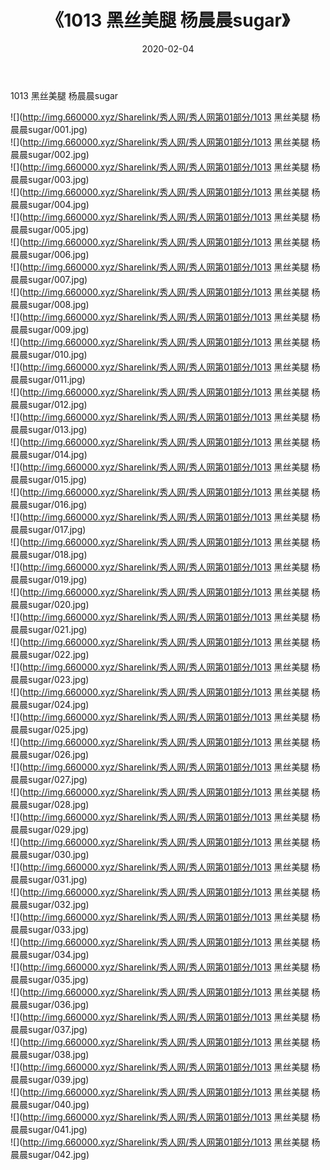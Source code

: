 ﻿---
layout: post
title:  《1013 黑丝美腿 杨晨晨sugar》
date:   2020-02-04
img: http://img.660000.xyz/Sharelink/秀人网/秀人网第01部分/1013 黑丝美腿 杨晨晨sugar/000.jpg
categories: [美女, 清纯, 唯美]
---

1013 黑丝美腿 杨晨晨sugar

  ![](http://img.660000.xyz/Sharelink/秀人网/秀人网第01部分/1013 黑丝美腿 杨晨晨sugar/001.jpg) <br> ![](http://img.660000.xyz/Sharelink/秀人网/秀人网第01部分/1013 黑丝美腿 杨晨晨sugar/002.jpg) <br> ![](http://img.660000.xyz/Sharelink/秀人网/秀人网第01部分/1013 黑丝美腿 杨晨晨sugar/003.jpg) <br> ![](http://img.660000.xyz/Sharelink/秀人网/秀人网第01部分/1013 黑丝美腿 杨晨晨sugar/004.jpg) <br> ![](http://img.660000.xyz/Sharelink/秀人网/秀人网第01部分/1013 黑丝美腿 杨晨晨sugar/005.jpg) <br> ![](http://img.660000.xyz/Sharelink/秀人网/秀人网第01部分/1013 黑丝美腿 杨晨晨sugar/006.jpg) <br> ![](http://img.660000.xyz/Sharelink/秀人网/秀人网第01部分/1013 黑丝美腿 杨晨晨sugar/007.jpg) <br> ![](http://img.660000.xyz/Sharelink/秀人网/秀人网第01部分/1013 黑丝美腿 杨晨晨sugar/008.jpg) <br> ![](http://img.660000.xyz/Sharelink/秀人网/秀人网第01部分/1013 黑丝美腿 杨晨晨sugar/009.jpg) <br> ![](http://img.660000.xyz/Sharelink/秀人网/秀人网第01部分/1013 黑丝美腿 杨晨晨sugar/010.jpg) <br> ![](http://img.660000.xyz/Sharelink/秀人网/秀人网第01部分/1013 黑丝美腿 杨晨晨sugar/011.jpg) <br> ![](http://img.660000.xyz/Sharelink/秀人网/秀人网第01部分/1013 黑丝美腿 杨晨晨sugar/012.jpg) <br> ![](http://img.660000.xyz/Sharelink/秀人网/秀人网第01部分/1013 黑丝美腿 杨晨晨sugar/013.jpg) <br> ![](http://img.660000.xyz/Sharelink/秀人网/秀人网第01部分/1013 黑丝美腿 杨晨晨sugar/014.jpg) <br> ![](http://img.660000.xyz/Sharelink/秀人网/秀人网第01部分/1013 黑丝美腿 杨晨晨sugar/015.jpg) <br> ![](http://img.660000.xyz/Sharelink/秀人网/秀人网第01部分/1013 黑丝美腿 杨晨晨sugar/016.jpg) <br> ![](http://img.660000.xyz/Sharelink/秀人网/秀人网第01部分/1013 黑丝美腿 杨晨晨sugar/017.jpg) <br> ![](http://img.660000.xyz/Sharelink/秀人网/秀人网第01部分/1013 黑丝美腿 杨晨晨sugar/018.jpg) <br> ![](http://img.660000.xyz/Sharelink/秀人网/秀人网第01部分/1013 黑丝美腿 杨晨晨sugar/019.jpg) <br> ![](http://img.660000.xyz/Sharelink/秀人网/秀人网第01部分/1013 黑丝美腿 杨晨晨sugar/020.jpg) <br> ![](http://img.660000.xyz/Sharelink/秀人网/秀人网第01部分/1013 黑丝美腿 杨晨晨sugar/021.jpg) <br> ![](http://img.660000.xyz/Sharelink/秀人网/秀人网第01部分/1013 黑丝美腿 杨晨晨sugar/022.jpg) <br> ![](http://img.660000.xyz/Sharelink/秀人网/秀人网第01部分/1013 黑丝美腿 杨晨晨sugar/023.jpg) <br> ![](http://img.660000.xyz/Sharelink/秀人网/秀人网第01部分/1013 黑丝美腿 杨晨晨sugar/024.jpg) <br> ![](http://img.660000.xyz/Sharelink/秀人网/秀人网第01部分/1013 黑丝美腿 杨晨晨sugar/025.jpg) <br> ![](http://img.660000.xyz/Sharelink/秀人网/秀人网第01部分/1013 黑丝美腿 杨晨晨sugar/026.jpg) <br> ![](http://img.660000.xyz/Sharelink/秀人网/秀人网第01部分/1013 黑丝美腿 杨晨晨sugar/027.jpg) <br> ![](http://img.660000.xyz/Sharelink/秀人网/秀人网第01部分/1013 黑丝美腿 杨晨晨sugar/028.jpg) <br> ![](http://img.660000.xyz/Sharelink/秀人网/秀人网第01部分/1013 黑丝美腿 杨晨晨sugar/029.jpg) <br> ![](http://img.660000.xyz/Sharelink/秀人网/秀人网第01部分/1013 黑丝美腿 杨晨晨sugar/030.jpg) <br> ![](http://img.660000.xyz/Sharelink/秀人网/秀人网第01部分/1013 黑丝美腿 杨晨晨sugar/031.jpg) <br> ![](http://img.660000.xyz/Sharelink/秀人网/秀人网第01部分/1013 黑丝美腿 杨晨晨sugar/032.jpg) <br> ![](http://img.660000.xyz/Sharelink/秀人网/秀人网第01部分/1013 黑丝美腿 杨晨晨sugar/033.jpg) <br> ![](http://img.660000.xyz/Sharelink/秀人网/秀人网第01部分/1013 黑丝美腿 杨晨晨sugar/034.jpg) <br> ![](http://img.660000.xyz/Sharelink/秀人网/秀人网第01部分/1013 黑丝美腿 杨晨晨sugar/035.jpg) <br> ![](http://img.660000.xyz/Sharelink/秀人网/秀人网第01部分/1013 黑丝美腿 杨晨晨sugar/036.jpg) <br> ![](http://img.660000.xyz/Sharelink/秀人网/秀人网第01部分/1013 黑丝美腿 杨晨晨sugar/037.jpg) <br> ![](http://img.660000.xyz/Sharelink/秀人网/秀人网第01部分/1013 黑丝美腿 杨晨晨sugar/038.jpg) <br> ![](http://img.660000.xyz/Sharelink/秀人网/秀人网第01部分/1013 黑丝美腿 杨晨晨sugar/039.jpg) <br> ![](http://img.660000.xyz/Sharelink/秀人网/秀人网第01部分/1013 黑丝美腿 杨晨晨sugar/040.jpg) <br> ![](http://img.660000.xyz/Sharelink/秀人网/秀人网第01部分/1013 黑丝美腿 杨晨晨sugar/041.jpg) <br> ![](http://img.660000.xyz/Sharelink/秀人网/秀人网第01部分/1013 黑丝美腿 杨晨晨sugar/042.jpg) <br>